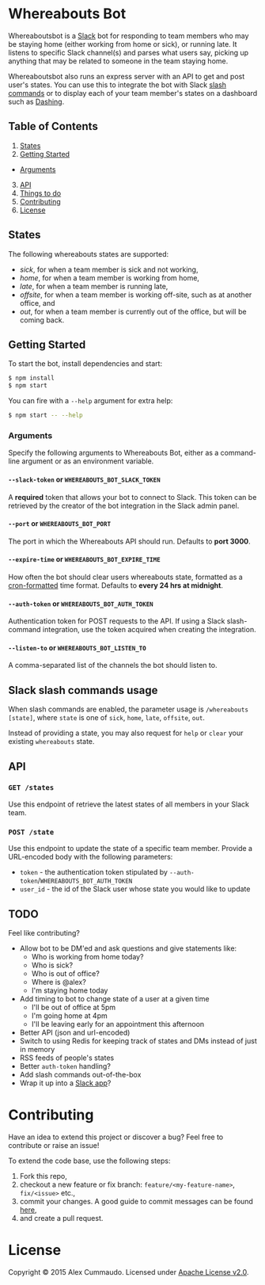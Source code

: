 # Whereabouts Bot

Whereaboutsbot is a [Slack](http://slack.com) bot for responding to team members
who may be staying home (either working from home or sick), or running late. It
listens to specific Slack channel(s) and parses what users say, picking up
anything that may be related to someone in the team staying home.

Whereaboutsbot also runs an express server with an API to get and post
user's states. You can use this to integrate the bot with Slack [slash commands](https://api.slack.com/slash-commands)
or to display each of your team member's states on a dashboard such as [Dashing](http://dashing.io).

## Table of Contents

1. [States](#states)
2. [Getting Started](#getting-started)
  - [Arguments](#arguments)
3. [API](#api)
4. [Things to do](#todo)
5. [Contributing](#contributing)
6. [License](#license)

## States

The following whereabouts states are supported:

- _sick_, for when a team member is sick and not working,
- _home_, for when a team member is working from home,
- _late_, for when a team member is running late,
- _offsite_, for when a team member is working off-site, such as at another office, and
- _out_, for when a team member is currently out of the office, but will be coming back.

## Getting Started

To start the bot, install dependencies and start:

```bash
$ npm install
$ npm start
```

You can fire with a `--help` argument for extra help:

```bash
$ npm start -- --help
```

### Arguments

Specify the following arguments to Whereabouts Bot, either as a command-line argument
or as an environment variable.

#### `--slack-token` or `WHEREABOUTS_BOT_SLACK_TOKEN`
A **required** token that allows your bot to connect to Slack. This token can be
retrieved by the creator of the bot integration in the Slack admin panel.

#### `--port` or `WHEREABOUTS_BOT_PORT`
The port in which the Whereabouts API should run. Defaults to **port 3000**.

#### `--expire-time` or `WHEREABOUTS_BOT_EXPIRE_TIME`
How often the bot should clear users whereabouts state, formatted as a
[cron-formatted](https://en.wikipedia.org/wiki/Cron#Configuration_file)
time format. Defaults to **every 24 hrs at midnight**.

#### `--auth-token` or `WHEREABOUTS_BOT_AUTH_TOKEN`
Authentication token for POST requests to the API. If using a Slack slash-command
integration, use the token acquired when creating the integration.

#### `--listen-to` or `WHEREABOUTS_BOT_LISTEN_TO`
A comma-separated list of the channels the bot should listen to.

## Slack slash commands usage

When slash commands are enabled, the parameter usage is `/whereabouts [state]`,
where `state` is one of `sick`, `home`, `late`, `offsite`, `out`.

Instead of providing a state, you may also request for `help` or `clear` your
existing `whereabouts` state.

## API

### `GET /states`

Use this endpoint of retrieve the latest states of all members in your Slack team.

### `POST /state`

Use this endpoint to update the state of a specific team member. Provide a
URL-encoded body with the following parameters:

- `token` - the authentication token stipulated by `--auth-token`/`WHEREABOUTS_BOT_AUTH_TOKEN`
- `user_id` - the id of the Slack user whose state you would like to update

## TODO

Feel like contributing?

- Allow bot to be DM'ed and ask questions and give statements like:
  - Who is working from home today?
  - Who is sick?
  - Who is out of office?
  - Where is @alex?
  - I'm staying home today
- Add timing to bot to change state of a user at a given time
  - I'll be out of office at 5pm
  - I'm going home at 4pm
  - I'll be leaving early for an appointment this afternoon
- Better API (json and url-encoded)
- Switch to using Redis for keeping track of states and DMs instead of just in memory
- RSS feeds of people's states
- Better `auth-token` handling?
- Add slash commands out-of-the-box
- Wrap it up into a [Slack app](https://slack.com/apps)?

# Contributing

Have an idea to extend this project or discover a bug? Feel free to contribute or raise an issue!

To extend the code base, use the following steps:

1. Fork this repo,
2. checkout a new feature or fix branch: `feature/<my-feature-name>`, `fix/<issue>` etc.,
3. commit your changes. A good guide to commit messages can be found [here](http://chris.beams.io/posts/git-commit/),
4. and create a pull request.

# License

Copyright © 2015 Alex Cummaudo. Licensed under [Apache License v2.0](http://www.apache.org/licenses/LICENSE-2.0).
